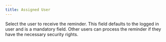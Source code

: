 ```yaml
---
title: Assigned User
---
```



Select the user to receive the reminder. This field defaults  to the logged in user and is a mandatory field. Other users can process  the reminder if they have the necessary security rights.
